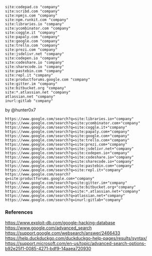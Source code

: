 `site:codepad.co "company"`  
`site:scribd.com "company"`  
`site:npmjs.com "company"`  
`site:npm.runkit.com "company"`  
`site:libraries.io "company"`  
`site:ycombinator.com "company"`  
`site:coggle.it "company"`  
`site:papaly.com "company"`  
`site:google.com "company"`  
`site:trello.com "company"`  
`site:prezi.com "company"`  
`site:jsdelivr.net "company"`  
`site:codepen.io "company"`  
`site:codeshare.io "company"`  
`site:sharecode.io "company"`  
`site:pastebin.com "company"`  
`site:repl.it "company"`  
`site:productforums.google.com "company"`  
`site:gitter.im "company"`  
`site:bitbucket.org "company"`  
`site:*.atlassian.net "company"`  
`atlassian.net "company"`  
`inurl:gitlab "company"`  


by @hunter0x7

```
https://www.google.com/search?q=site:libraries.io+"company"
https://www.google.com/search?q=site:ycombinator.com+"company"
https://www.google.com/search?q=site:coggle.it+"company"
https://www.google.com/search?q=site:papaly.com+"company"
https://www.google.com/search?q=site:google.com+"company"
https://www.google.com/search?q=site:trello.com+"company"
https://www.google.com/search?q=site:prezi.com+"company"
https://www.google.com/search?q=site:jsdelivr.net+"company"
https://www.google.com/search?q=site:codepen.io+"company"
https://www.google.com/search?q=site:codeshare.io+"company"
https://www.google.com/search?q=site:sharecode.io+"company"
https://www.google.com/search?q=site:pastebin.com+"company"
https://www.google.com/search?q=site:repl.it+"company"
https://www.google.com/search?q=site:productforums.google.com+"company"
https://www.google.com/search?q=site:gitter.im+"company"
https://www.google.com/search?q=site:bitbucket.org+"company"
https://www.google.com/search?q=site:*.atlassian.net+"company"
https://www.google.com/search?q=atlassian.net+"company"
https://www.google.com/search?q=inurl:gitlab+"company"
```

### References
https://www.exploit-db.com/google-hacking-database  
https://www.google.com/advanced_search  
https://support.google.com/websearch/answer/2466433  
https://help.duckduckgo.com/duckduckgo-help-pages/results/syntax/  
https://support.microsoft.com/en-us/topic/advanced-search-options-b92e25f1-0085-4271-bdf9-14aaea720930  
